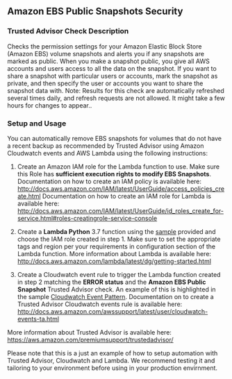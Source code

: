 ## Amazon EBS Public Snapshots Security

### Trusted Advisor Check Description
Checks the permission settings for your Amazon Elastic Block Store (Amazon EBS) volume snapshots and alerts you if any snapshots are marked as public. When you make a snapshot public, you give all AWS accounts and users access to all the data on the snapshot. If you want to share a snapshot with particular users or accounts, mark the snapshot as private, and then specify the user or accounts you want to share the snapshot data with. Note: Results for this check are automatically refreshed several times daily, and refresh requests are not allowed. It might take a few hours for changes to appear..

### Setup and Usage
You can automatically remove EBS snapshots for volumes that do not have a recent backup as recommended by Trusted Advisor using Amazon Cloudwatch events and AWS Lambda using the following instructions:

1. Create an Amazon IAM role for the Lambda function to use. Make sure this Role has **sufficient execution rights to modify EBS Snapshots**.
Documentation on how to create an IAM policy is available here: http://docs.aws.amazon.com/IAM/latest/UserGuide/access_policies_create.html
Documentation on how to create an IAM role for Lambda is available here: http://docs.aws.amazon.com/IAM/latest/UserGuide/id_roles_create_for-service.html#roles-creatingrole-service-console

2. Create a **Lambda Python** 3.7 function using the [sample](DisableEbsSnapshotPublicAccess.py) provided and choose the IAM role created in step 1. Make sure to set the appropriate tags and region per your requirements in configuration section of the Lambda function. 
More information about Lambda is available here: http://docs.aws.amazon.com/lambda/latest/dg/getting-started.html

3. Create a Cloudwatch event rule to trigger the Lambda function created in step 2 matching the **ERROR status** and the **Amazon EBS Public Snapshot** Trusted Advisor check. An example of this is highlighted in the sample [Cloudwatch Event Pattern](eventsample_ebspublicsnap.json).
Documentation on to create a Trusted Advisor Cloudwatch events rule is available here: http://docs.aws.amazon.com/awssupport/latest/user/cloudwatch-events-ta.html

More information about Trusted Advisor is available here: https://aws.amazon.com/premiumsupport/trustedadvisor/

Please note that this is a just an example of how to setup automation with Trusted Advisor, Cloudwatch and Lambda. We recommend testing it and tailoring to your environment before using in your production envirnment. 

